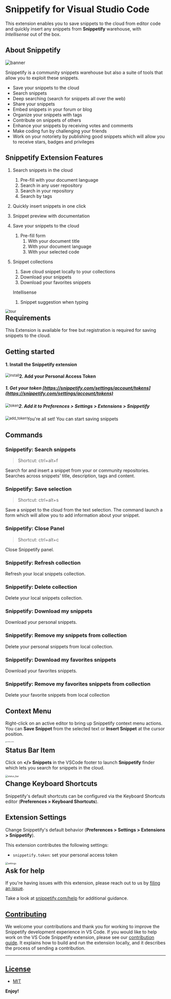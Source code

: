 # Snippetify for Visual Studio Code

This extension enables you to save snippets to the cloud from editor code and quickly insert any snippets from **Snippetify** warehouse, with *Intellisense* out of the box.

## About Snippetify

![banner](media/banner.png)

Snippetify is a community snippets warehouse but also a suite of tools that allow you to exploit these snippets.

- Save your snippets to the cloud
- Search snippets
- Deep searching (search for snippets all over the web)
- Share your snippets
- Embed snippets in your forum or blog
- Organize your snippets with tags
- Contribute on snippets of others
- Enhance your snippets by receiving votes and comments
- Make coding fun by challenging your friends
- Work on your notoriety by publishing good snippets which will allow you to receive stars, badges and privileges

## Snippetify Extension Features

1. Search snippets in the cloud

   1. Pre-fill with your document language
   2. Search in any user repository
   3. Search in your repository
   4. Search by tags

2. Quickly insert snippets in one click

3. Snippet preview with documentation

4. Save your snippets to the cloud

   1. Pre-fill form
      1. With your document title
      2. With your document language
      3. With your selected code

5. Snippet collections

   1. Save cloud snippet locally to your collections
   2. Download your snippets
   3. Download your favorites snippets

   Intellisense

   1. Snippet suggestion when typing

<img src="media/tour.gif" alt="tour" style="zoom:80%;float:left;" />

## Requirements

This Extension is available for free but registration is required for saving snippets to the cloud.

## Getting started

#### 1. Install the Snippetify extension

<img src="media/install.gif" alt="install" style="zoom:80%;float:left;" />

#### 2. Add your Personal Access Token

##### 	1. Get your token [https://snippetify.com/settings/account/tokens](https://snippetify.com/settings/account/tokens)

<img src="media/token.gif" alt="token" style="zoom:80%;float:left;" />

##### 	2. Add it to **Preferences > Settings > Extensions > Snippetify**

<img src="media/add_token.gif" alt="add_token" style="zoom:80%;float:left;" />

You're all set! You can start saving snippets

## Commands

### Snippetify: Search snippets

> Shortcut: ctrl+alt+f

Search for and insert a snippet from your or community repositories. Searches across snippets' title, description, tags and content.

### Snippetify: Save selection

> Shortcut: ctrl+alt+s

Save a snippet to the cloud from the text selection. The command launch a form which will allow you to add information about your snippet.

### Snippetify: Close Panel

> Shortcut: ctrl+alt+c

Close Snippetify panel.

### Snippetify: Refresh collection

Refresh your local snippets collection.

### Snippetify: Delete collection

Delete your local snippets collection.

### Snippetify: Download my snippets

Download your personal snippets.

### Snippetify: Remove my snippets from collection

Delete your personal snippets from local collection.

### Snippetify: Download my favorites snippets

Download your favorites snippets.

### Snippetify: Remove my favorites snippets from collection

Delete your favorite snippets from local collection

## Context Menu

Right-click on an active editor to bring up Snippetify context menu actions. You can **Save Snippet** from the selected text or **Insert Snippet** at the cursor position.

<img src="media/context_menu.png" alt="context_menu" style="zoom:25%;float:left;" />

## Status Bar Item

Click on **</> Snippets** in the VSCode footer to launch **Snippetify** finder which lets you search for snippets in the cloud.

<img src="media/status_bar.png" alt="status_bar" style="zoom:50%;float:left;" />

## Change Keyboard Shortcuts

Snippetify's default shortcuts can be configured via the Keyboard Shortcuts editor (**Preferences > Keyboard Shortcuts**).

## Extension Settings

Change Snippetify's default behavior (**Preferences > Settings > Extensions > Snippetify**).

This extension contributes the following settings:

* `snippetify.token`: set your personal access token

<img src="media/settings.png" alt="settings" style="zoom:50%;float:left;" />

## Ask for help

If you're having issues with this extension, please reach out to us by [filing an issue](https://github.com/snippetify/vs-code/issues).

Take a look at  [snippetify.com/help](https://snippetify.com/help) for additional guidance.

## [Contributing](https://github.com/snippetify/vs-code/blob/master/CONTRIBUTING.md)

We welcome your contributions and thank you for working to improve the  Snippetify development experience in VS Code. If you would like to help work on  the VS Code Snippetify extension, please see our [contribution guide](https://github.com/snippetify/vs-code/blob/master/CONTRIBUTING.md). It explains how to build and run the extension locally, and it describes the process of sending a contribution.

-----------------------------------------------------------------------------------------------------------

## [License](https://github.com/snippetify/vs-code/blob/master/LICENSE)

* [MIT](https://github.com/snippetify/vs-code/blob/master/LICENSE)



**Enjoy!**

